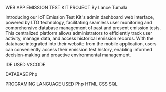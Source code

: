 WEB APP EMISSION TEST KIT PROJECT 
By Lance Tumala


Introducing our IoT Emission Test Kit's admin dashboard web interface, powered by LTO technology, facilitating seamless user monitoring and comprehensive database management of past and present emission tests. This centralized platform allows administrators to efficiently track user activity, manage data, and access historical emission records. With the database integrated into their website from the mobile application, users can conveniently access their emission test history, enabling informed decision-making and proactive environmental management.

IDE USED 
VSCODE

DATABASE 
Php

PROGRAMING LANGUAGE USED
Php
HTML
CSS
SQL
